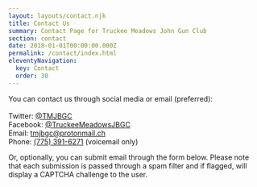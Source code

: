 ```yaml
---
layout: layouts/contact.njk
title: Contact Us
summary: Contact Page for Truckee Meadows John Gun Club
section: contact
date: 2018-01-01T00:00:00.000Z
permalink: /contact/index.html
eleventyNavigation:
  key: Contact
  order: 30
---
```

You can contact us through social media or email (preferred):\
\
Twitter: [@TMJBGC](https://twitter.com/TMJBGC)\
Facebook: [@TruckeeMeadowsJBGC](https://www.facebook.com/TruckeeMeadowsJBGC)\
Email: [tmjbgc@protonmail.ch](<mailto:tmjbgc@protonmail.ch?subject=Reaching out!>)\
Phone: [\(775\) 391-6271](<tel:+17753916271>) (voicemail only)

Or, optionally, you can submit email through the form below. Please note that each submission is passed through a spam filter and if flagged, will display a CAPTCHA challenge to the user.
